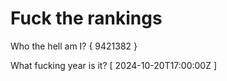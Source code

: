# Fuck the rankings

Who the hell am I?
{ 9421382 }

What fucking year is it?
[ 2024-10-20T17:00:00Z ]
